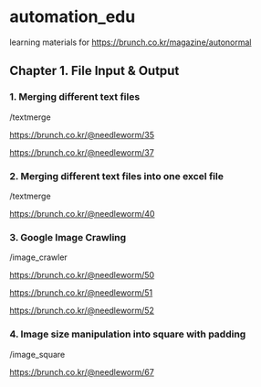 # automation_edu
learning materials for https://brunch.co.kr/magazine/autonormal

## Chapter 1. File Input & Output

### 1. Merging different text files
 /textmerge

https://brunch.co.kr/@needleworm/35

https://brunch.co.kr/@needleworm/37



### 2. Merging different text files into one excel file
 /textmerge

https://brunch.co.kr/@needleworm/40


### 3. Google Image Crawling
 /image_crawler

https://brunch.co.kr/@needleworm/50

https://brunch.co.kr/@needleworm/51

https://brunch.co.kr/@needleworm/52

### 4. Image size manipulation into square with padding
/image_square

https://brunch.co.kr/@needleworm/67
